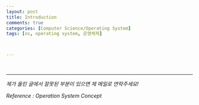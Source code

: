 ```yaml
---
layout: post
title: Introduction
comments: true
categories: [Computer Science/Operating System]
tags: [os, operating system, 운영체제]



---
```


<br/>

 

------

*제가 올린 글에서 잘못된 부분이 있으면 제 메일로 연락주세요!*

*Reference : Operation System Concept*